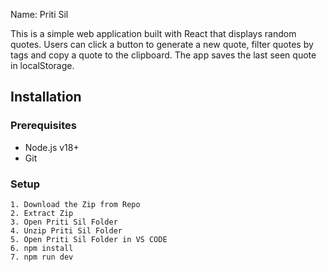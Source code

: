 Name: Priti Sil

This is a simple web application built with React that displays random quotes. Users can click a button to generate a new quote, filter quotes by tags and copy a quote to the clipboard. The app saves the last seen quote in localStorage.

## Installation

### Prerequisites

- Node.js v18+
- Git

### Setup

```
1. Download the Zip from Repo 
2. Extract Zip 
3. Open Priti Sil Folder 
4. Unzip Priti Sil Folder 
5. Open Priti Sil Folder in VS CODE 
6. npm install 
7. npm run dev

```

